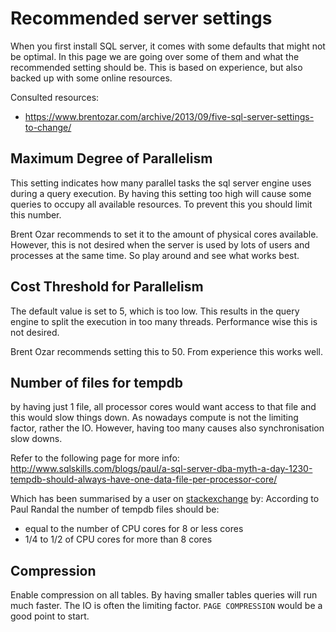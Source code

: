 # Recommended server settings
When you first install SQL server, it comes with some defaults that might not be optimal. In this page
we are going over some of them and what the recommended setting should be. This is based on experience, but also backed
up with some online resources.

Consulted resources:

* https://www.brentozar.com/archive/2013/09/five-sql-server-settings-to-change/

## Maximum Degree of Parallelism
This setting indicates how many parallel tasks the sql server engine uses during a query execution. By having
this setting too high will cause some queries to occupy all available resources. To prevent this you should limit
this number. 

Brent Ozar recommends to set it to the amount of physical cores available. However, this is not desired when the server
is used by lots of users and processes at the same time. So play around and see what works best.

## Cost Threshold for Parallelism
The default value is set to 5, which is too low. This results in the query engine to split the execution in too
many threads. Performance wise this is not desired. 

Brent Ozar recommends setting this to 50. From experience this works well.

## Number of files for tempdb
by having just 1 file, all processor cores would want access to that file and this would slow things down. As nowadays
compute is not the limiting factor, rather the IO. However, having too many causes also synchronisation slow downs.

Refer to the following page for more info:
http://www.sqlskills.com/blogs/paul/a-sql-server-dba-myth-a-day-1230-tempdb-should-always-have-one-data-file-per-processor-core/

Which has been summarised by a user on [stackexchange](https://dba.stackexchange.com/questions/102651/tempdb-default-number-of-files-in-sql-server-2016) by:
According to Paul Randal the number of tempdb files should be:

* equal to the number of CPU cores for 8 or less cores
* 1/4 to 1/2 of CPU cores for more than 8 cores

## Compression
Enable compression on all tables. By having smaller tables queries will run much faster. The IO is often the 
limiting factor. `PAGE COMPRESSION` would be a good point to start.